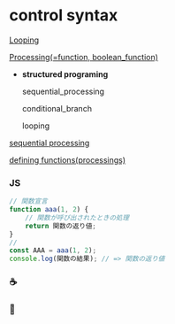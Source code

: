 # control syntax

[Looping](control%20syntax%20157958a8e4c9427fa0d240ce44b626ec/Looping%206742c199100b4bd6ab9e884b5523b26e.md)

[Processing(=function, boolean_function)](control%20syntax%20157958a8e4c9427fa0d240ce44b626ec/Processing(=function,%20boolean_function)%20a803d6ee8f6248bebf2ff5b373d855ad.md)

- **structured programing**
    
    sequential_processing
    
    conditional_branch
    
    looping
    

[sequential processing](control%20syntax%20157958a8e4c9427fa0d240ce44b626ec/sequential%20processing%203a10721a90a0461397bee0d33f2df14e.md)

[defining functions(processings)](control%20syntax%20157958a8e4c9427fa0d240ce44b626ec/defining%20functions(processings)%2040abd9255a6243388fcad97bd162f3df.md)

### JS

```jsx
// 関数宣言
function aaa(1, 2) {
    // 関数が呼び出されたときの処理
    return 関数の返り値;
}
// 
const AAA = aaa(1, 2);
console.log(関数の結果); // => 関数の返り値
```

### ☕️

### 🐍